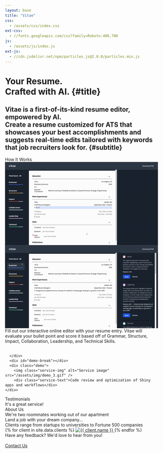 ```yaml
---
layout: base
title: "Vitae"
css:
  - /assets/css/index.css
ext-css:
  - //fonts.googleapis.com/css?family=Roboto:400,700
js:
  - /assets/js/index.js
ext-js:
  - //cdn.jsdelivr.net/npm/particles.js@2.0.0/particles.min.js
---
```


<div id="header" class="cut1" markdown="1">

<div id="header-inner" markdown="1">

# Your Resume. <br> Crafted with AI. {#title}

## Vitae is a first-of-its-kind resume editor, empowered by AI. <br> Create a resume customized for ATS that showcases your best accomplishments and suggests real-time edits tailored with keywords that job recruiters look for. {#subtitle}

</div>

<div id="particles-js"></div>

</div>

<div id="main-sections">

<div id="demo" class="page-section">
  <div id="demo">
    <div class="section-title">How It Works</div>
    <div id="services-list">
      <div class="demo">
        <img align="left" class="service-img" alt="Service image" src="/assets/img/demo_1.gif" />
      </div>
      <div class="demo">
        <img align="right" class="service-img" alt="Service image" src="/assets/img/demo_2.gif" />
        <div class="service-text">Fill out our interactive online editor with your resume entry. Vitae will evaluate your bullet point and score it based off of Grammar, Structure, Impact, Collaboration, Leadership, and Technical Skills.</div>
      <br class="blank"/>
  
      </div>
      <div id="demo-break"></div>
      <div class="demo">
        <img class="service-img" alt="Service image" src="/assets/img/demo_3.gif" />
        <div class="service-text">Code review and optimization of Shiny apps and workflows</div>
    </div>
  </div>
</div>

<div id="testimonials" class="page-section grey-section">
  <div id="testimonials">
    <div class="section-title">Testimonials</div>
    <div id="aboutus-text">
      It's a great service!
    </div>
  </div>
</div>

<div id="aboutus-out" class="page-section grey-section">
  <div id="aboutus">
    <div class="section-title">About Us</div>
    <div id="aboutus-text">
      We're two roommates working out of our apartment 
    </div>
  </div>
</div>

<div id="clients-out" class="page-section">
  <div id="clients">
    <div class="section-title">Land a job with your dream company... </div>
    <div id="clients-subtitle">Clients range from startups to universities to Fortune 500 companies</div>
    <div id="client-logos">
      {% for client in site.data.clients %}
        <a class="client-img" href="{{ client.url }}" title="{{ client.name }}">
          <img alt="{{ client.name }}" src="/assets/img/logos/{{ client.img }}" />
        </a>
      {% endfor %}
    </div>
  </div>
</div>

<div class="cut-buffer"></div>

<div id="cta-out" class="page-section">
  <div id="cta">
    <div class="section-title">Have any feedback? We'd love to hear from you!</div><br/>
  </div>
  <a href="/contact" class="actionbtn">
    <span class="far fa-envelope" aria-hidden="true"></span>
    Contact Us
  </a>
</div>

</div>